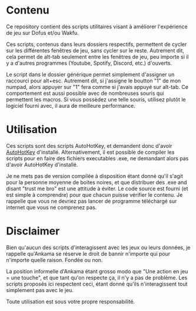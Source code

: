 
# Contenu
Ce repository contient des scripts utilitaires visant à améliorer l'expérience de jeu sur Dofus et/ou Wakfu.

Ces scripts, contenus dans leurs dossiers respectifs, permettent de cycler sur les différentes fenêtres de jeu, sans cycler sur le reste.
Autrement dit, cela permet de alt-tab seulement entre les fenêtres de jeu, peu importe si il y a d'autres programmes (Youtube, Spotify, Discord, etc.) d'ouverts.

Le script dans le dossier générique permet simplement d'assigner un raccourci pour alt+esc. Autrement dit, si j'assigne le boutton "1" de mon numpad, alors appuyer sur "1" fera comme si j'avais appuyé sur alt-tab.
Ce comportement est aussi possible avec de nombreuses souris qui permettent les macros. Si vous possèdez une telle souris, utilisez plutôt le logiciel fourni avec, il aura de meilleure performance.

# Utilisation
Ces scripts sont des scripts AutoHotKey, et demandent donc d'avoir [AutoHotKey](https://www.autohotkey.com/) d'installé.
Alternativement, il est possible de compiler les scripts pour en faire des fichiers executables .exe, ne demandant alors pas d'avoir AutoHotKey d'installé.

Je ne mets pas de version compilée à disposition étant donné qu'il s'agit pour la personne moyenne de boites noires, et que distribuer des .exe and disant "trust me bro" est une attitude à éviter.
Le code source est fourni (et est simple à comprendre) pour que chacun puisse vérifier le contenu.
Je rappelle que vous ne devriez pas lancer de programme téléchargé sur internet que vous ne comprenez pas.

# Disclaimer
Bien qu'aucun des scripts d'interagissent avec les jeux ou leurs données, je rappelle qu'Ankama se réserve le droit de bannir n'importe qui pour n'importe quelle raison. Fondée ou non.

La position informelle d'Ankama étant grosso modo que "Une action en jeu = une touche", et que tant qu'on respecte ça, il n'y a pas de problème.
Les scripts proposés ici respectent ceci, étant donné qu'ils n'interagissent tout simplement pas avec le jeu.

Toute utilisation est sous votre propre responsabilité.